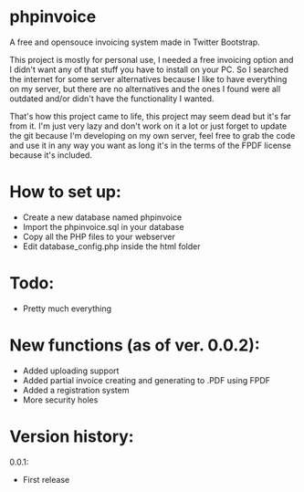phpinvoice
==========
A free and opensouce invoicing system made in Twitter Bootstrap.

This project is mostly for personal use, I needed a free invoicing option and I didn't want any of that stuff you have to install on your PC.
So I searched the internet for some server alternatives because I like to have everything on my server, but there are no alternatives and the
ones I found were all outdated and/or didn't have the functionality I wanted.

That's how this project came to life, this project may seem dead but it's far from it. I'm just very lazy and don't work on it a lot or just
forget to update the git because I'm developing on my own server, feel free to grab the code and use it in any way you want as long it's
in the terms of the FPDF license because it's included.


How to set up:
==========
- Create a new database named phpinvoice
- Import the phpinvoice.sql in your database
- Copy all the PHP files to your webserver
- Edit database_config.php inside the html folder


Todo:
==========
- Pretty much everything


New functions (as of ver. 0.0.2):
==========
- Added uploading support
- Added partial invoice creating and generating to .PDF using FPDF
- Added a registration system
- More security holes


Version history:
==========
0.0.1:
- First release